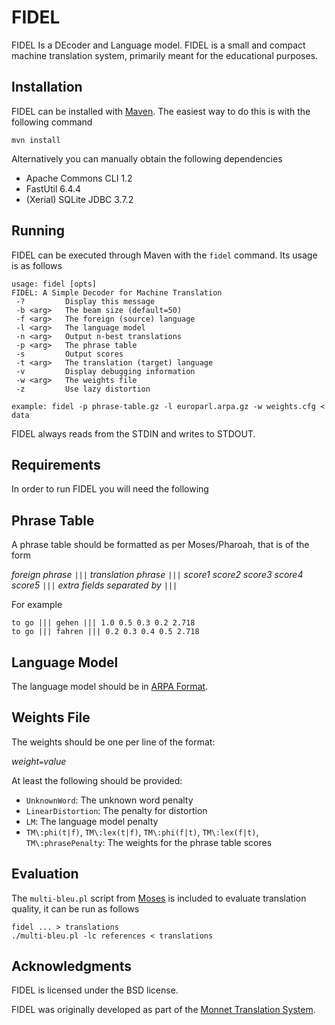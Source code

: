 FIDEL
=====

FIDEL Is a DEcoder and Language model. FIDEL is a small and compact
machine translation system, primarily meant for the educational
purposes.

Installation
------------

FIDEL can be installed with [Maven](http://maven.apache.org). The
easiest way to do this is with the following command

    mvn install

Alternatively you can manually obtain the following dependencies

* Apache Commons CLI 1.2
* FastUtil 6.4.4
* (Xerial) SQLite JDBC 3.7.2

Running
-------

FIDEL can be executed through Maven with the `fidel` command. Its usage
is as follows

    usage: fidel [opts]
    FIDEL: A Simple Decoder for Machine Translation
     -?         Display this message
     -b <arg>   The beam size (default=50)
     -f <arg>   The foreign (source) language
     -l <arg>   The language model
     -n <arg>   Output n-best translations
     -p <arg>   The phrase table
     -s         Output scores
     -t <arg>   The translation (target) language
     -v         Display debugging information
     -w <arg>   The weights file
     -z         Use lazy distortion
    
    example: fidel -p phrase-table.gz -l europarl.arpa.gz -w weights.cfg < data

FIDEL always reads from the STDIN and writes to STDOUT.

Requirements
------------

In order to run FIDEL you will need the following

## Phrase Table

A phrase table should be formatted as per Moses/Pharoah, that is of 
the form

_foreign phrase_ `|||` _translation phrase_ `|||` _score1_ _score2_ _score3_ _score4_ _score5_ `|||` _extra fields separated by_ `|||`

For example

    to go ||| gehen ||| 1.0 0.5 0.3 0.2 2.718 
    to go ||| fahren ||| 0.2 0.3 0.4 0.5 2.718

## Language Model

The language model should be in [ARPA Format](http://www.speech.sri.com/projects/srilm/manpages/ngram-format.5.html).

## Weights File

The weights should be one per line of the format:

_weight_`=`_value_

At least the following should be provided:

* `UnknownWord`: The unknown word penalty
* `LinearDistortion`: The penalty for distortion
* `LM`: The language model penalty
* `TM\:phi(t|f)`, `TM\:lex(t|f)`, `TM\:phi(f|t)`, `TM\:lex(f|t)`, `TM\:phrasePenalty`: The weights for the phrase table scores

Evaluation
----------

The `multi-bleu.pl` script from [Moses](http://statmt.org/moses/) is included to evaluate translation quality, it
can be run as follows

    fidel ... > translations
    ./multi-bleu.pl -lc references < translations

Acknowledgments
---------------

FIDEL is licensed under the BSD license.

FIDEL was originally developed as part of the [Monnet Translation System](http://github.com/monnetproject/translation).
